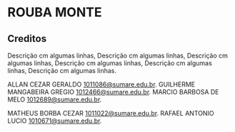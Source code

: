 ﻿ROUBA MONTE
==================================================

Creditos
--------------------------------------

Descrição cm algumas linhas, Descrição cm algumas linhas, Descrição cm algumas linhas, Descrição cm algumas linhas, Descrição cm algumas linhas, Descrição cm algumas linhas.

ALLAN CEZAR GERALDO 			<1011086@sumare.edu.br>.
GUILHERME MANGABEIRA GREGIO 	<1012466@sumare.edu.br>.
MARCIO BARBOSA DE MELO 			<1012689@sumare.edu.br>.

MATHEUS BORBA CEZAR 			<1011022@sumare.edu.br>.
RAFAEL ANTONIO LUCIO 			<1010671@sumare.edu.br>.